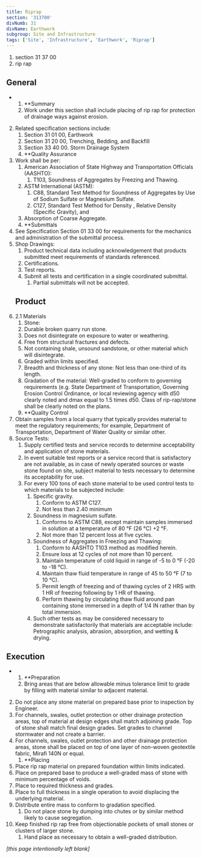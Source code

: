 ```yaml
---
title: Riprap
section: '313700'
divNumb: 31
divName: Earthwork
subgroup: Site and Infrastructure
tags: ['Site', 'Infrastructure', 'Earthwork', 'Riprap']
---
```


   1. section 31 37 00
   1. rip rap

## General


* 
	1. **Summary
   1. Work under this section shall include placing of rip rap for protection of drainage ways against erosion. 
2. Related specification sections include:
	1. Section 31 01 00, Earthwork
	2. Section 31 20 00, Trenching, Bedding, and Backfill
	3. Section 33 40 00. Storm Drainage System
	4. **Quality Assurance
3. Work shall be per:
	1. American Association of State Highway and Transportation Officials (AASHTO):
		1. T103, Soundness of Aggregates by Freezing and Thawing.
	2. ASTM International (ASTM):
		1. C88, Standard Test Method for Soundness of Aggregates by Use of Sodium Sulfate or Magnesium Sulfate.
		2. C127, Standard Test Method for Density , Relative Density (Specific Gravity), and
	3. Absorption of Coarse Aggregate.
	4. **Submittals
4. See Specification Section 01 33 00 for requirements for the mechanics and administration of the submittal process.
5. Shop Drawings:
	1. Product technical data including acknowledgement that products submitted meet requirements of standards referenced.
	2. Certifications.
	3. Test reports.
	4. Submit all tests and certification in a single coordinated submittal.
		1. Partial submittals will not be accepted.
   ## Product
1. 2.1 Materials
   1. Stone:
	1. Durable broken quarry run stone.
	2. Does not disintegrate on exposure to water or weathering.
	3. Free from structural fractures and defects.
	4. Not containing shale, unsound sandstone, or other material which will disintegrate.
	5. Graded within limits specified.
	6. Breadth and thickness of any stone: Not less than one-third of its length.
	7. Gradation of the material: Well-graded to conform to governing requirements (e.g. State Department of Transportation, Governing Erosion Control Ordinance, or local reviewing agency with d50 clearly noted and dmax equal to 1.5 times d50. Class of rip-rap/stone shall be clearly noted on the plans.
	8. **Quality Control
2. Obtain samples from a local quarry that typically provides material to meet the regulatory requirements; for example, Department of Transportation, Department of Water Quality or similar other.
3. Source Tests:
	1. Supply certified tests and service records to determine acceptability and application of stone materials.
	2. In event suitable test reports or a service record that is satisfactory are not available, as in case of newly operated sources or waste stone found on site, subject material to tests necessary to determine its acceptability for use.
	3. For every 100 tons of each stone material to be used control tests to which materials to be subjected include:
		1. Specific gravity.
			1. Conform to ASTM C127.
			2. Not less than 2.40 minimum
		2. Soundness in magnesium sulfate.
			1. Conforms to ASTM C88, except maintain samples immersed in solution at a temperature of 80 °F (26 °C) +2 °F.
			2. Not more than 12 percent loss at five cycles.
		3. Soundness of Aggregates in Freezing and Thawing:
			1. Conform to AASHTO T103 method as modified herein.
			2. Ensure loss at 12 cycles of not more than 10 percent.
			3. Maintain temperature of cold liquid in range of -5 to 0 °F (-20 to -18 °C).
			4. Maintain thaw fluid temperature in range of 45 to 50 °F (7 to 10 °C).
			5. Permit length of freezing and of thawing cycles of 2 HRS with 1 HR of freezing following by 1 HR of thawing.
			6. Perform thawing by circulating thaw fluid around pan containing stone immersed in a depth of 1/4 IN rather than by total immersion.
		4. Such other tests as may be considered necessary to demonstrate satisfactorily that materials are acceptable include: Petrographic analysis, abrasion, absorption, and wetting & drying.


## Execution


* 
	1. **Preparation
   1. Bring areas that are below allowable minus tolerance limit to grade by filling with material similar to adjacent material.
2. Do not place any stone material on prepared base prior to inspection by Engineer.
3. For channels, swales, outlet protection or other drainage protection areas, top of material at design edges shall match adjoining grade. Top of stone shall match final design grades. Set grades to channel stormwater and not create a barrier.
4. For channels, swales, outlet protection and other drainage protection areas, stone shall be placed on top of one layer of non-woven geotextile fabric, Mirafi 140N or equal.
	1. **Placing
5. Place rip rap material on prepared foundation within limits indicated.
6. Place on prepared base to produce a well-graded mass of stone with minimum percentage of voids.
7. Place to required thickness and grades.
8. Place to full thickness in a single operation to avoid displacing the underlying material.
9. Distribute entire mass to conform to gradation specified.
	1. Do not place stone by dumping into chutes or by similar method likely to cause segregation.
10. Keep finished rip rap free from objectionable pockets of small stones or clusters of larger stone.
	1. Hand place as necessary to obtain a well-graded distribution.

*[this page intentionally left blank]*

